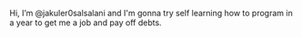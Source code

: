 Hi, I’m @jakuler0salsalani and I'm gonna try self learning how to program in a year to get me a job and pay off debts.
<!---
jakuler0salsalani/jakuler0salsalani is a ✨ special ✨ repository because its `README.md` (this file) appears on your GitHub profile.
You can click the Preview link to take a look at your changes.
--->
